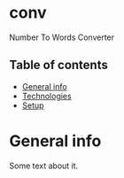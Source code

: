 # conv
 Number To Words Converter

## Table of contents
* [General info](#general-info)
* [Technologies](#technologies)
* [Setup](#setup)

# General info
Some text about it.